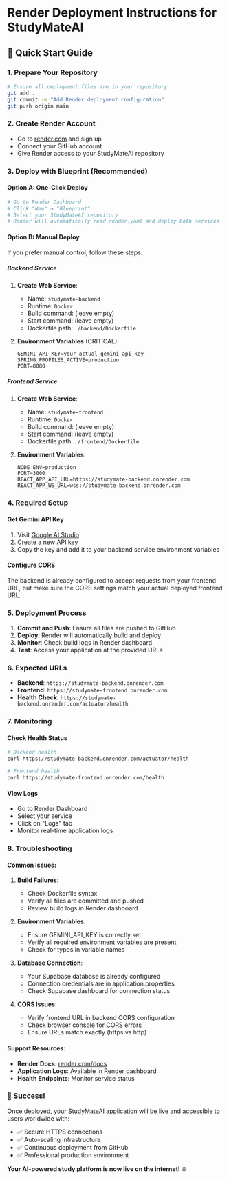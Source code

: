 # Render Deployment Instructions for StudyMateAI

## 🚀 Quick Start Guide

### 1. Prepare Your Repository
```bash
# Ensure all deployment files are in your repository
git add .
git commit -m "Add Render deployment configuration"
git push origin main
```

### 2. Create Render Account
- Go to [render.com](https://render.com) and sign up
- Connect your GitHub account
- Give Render access to your StudyMateAI repository

### 3. Deploy with Blueprint (Recommended)

#### Option A: One-Click Deploy
```bash
# Go to Render Dashboard
# Click "New" → "Blueprint"
# Select your StudyMateAI repository
# Render will automatically read render.yaml and deploy both services
```

#### Option B: Manual Deploy
If you prefer manual control, follow these steps:

##### Backend Service
1. **Create Web Service**:
   - Name: `studymate-backend`
   - Runtime: `Docker`
   - Build command: (leave empty)
   - Start command: (leave empty)
   - Dockerfile path: `./backend/Dockerfile`

2. **Environment Variables** (CRITICAL):
   ```
   GEMINI_API_KEY=your_actual_gemini_api_key
   SPRING_PROFILES_ACTIVE=production
   PORT=8080
   ```

##### Frontend Service
1. **Create Web Service**:
   - Name: `studymate-frontend`
   - Runtime: `Docker`
   - Build command: (leave empty)
   - Start command: (leave empty)
   - Dockerfile path: `./frontend/Dockerfile`

2. **Environment Variables**:
   ```
   NODE_ENV=production
   PORT=3000
   REACT_APP_API_URL=https://studymate-backend.onrender.com
   REACT_APP_WS_URL=wss://studymate-backend.onrender.com
   ```

### 4. Required Setup

#### Get Gemini API Key
1. Visit [Google AI Studio](https://aistudio.google.com/)
2. Create a new API key
3. Copy the key and add it to your backend service environment variables

#### Configure CORS
The backend is already configured to accept requests from your frontend URL, but make sure the CORS settings match your actual deployed frontend URL.

### 5. Deployment Process

1. **Commit and Push**: Ensure all files are pushed to GitHub
2. **Deploy**: Render will automatically build and deploy
3. **Monitor**: Check build logs in Render dashboard
4. **Test**: Access your application at the provided URLs

### 6. Expected URLs
- **Backend**: `https://studymate-backend.onrender.com`
- **Frontend**: `https://studymate-frontend.onrender.com`
- **Health Check**: `https://studymate-backend.onrender.com/actuator/health`

### 7. Monitoring

#### Check Health Status
```bash
# Backend health
curl https://studymate-backend.onrender.com/actuator/health

# Frontend health  
curl https://studymate-frontend.onrender.com/health
```

#### View Logs
- Go to Render Dashboard
- Select your service
- Click on "Logs" tab
- Monitor real-time application logs

### 8. Troubleshooting

#### Common Issues:

1. **Build Failures**:
   - Check Dockerfile syntax
   - Verify all files are committed and pushed
   - Review build logs in Render dashboard

2. **Environment Variables**:
   - Ensure GEMINI_API_KEY is correctly set
   - Verify all required environment variables are present
   - Check for typos in variable names

3. **Database Connection**:
   - Your Supabase database is already configured
   - Connection credentials are in application.properties
   - Check Supabase dashboard for connection status

4. **CORS Issues**:
   - Verify frontend URL in backend CORS configuration
   - Check browser console for CORS errors
   - Ensure URLs match exactly (https vs http)

#### Support Resources:
- **Render Docs**: [render.com/docs](https://render.com/docs)
- **Application Logs**: Available in Render dashboard
- **Health Endpoints**: Monitor service status

### 🎉 Success!
Once deployed, your StudyMateAI application will be live and accessible to users worldwide with:
- ✅ Secure HTTPS connections
- ✅ Auto-scaling infrastructure
- ✅ Continuous deployment from GitHub
- ✅ Professional production environment

**Your AI-powered study platform is now live on the internet!** 🌐